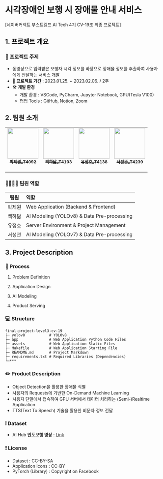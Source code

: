 # 시각장애인 보행 시 장애물 안내 서비스
[네이버커넥트 부스트캠프 AI Tech 4기 CV-19조 최종 프로젝트]

## 1. 프로젝트 개요
### 📙 프로젝트 주제 

- 동영상으로 입력받은 보행자 시각 정보를 바탕으로 장애물 정보를 추출하여 사용자에게 전달하는 서비스 개발
- 📆 **프로젝트 기간** : 2023.01.25. ~ 2023.02.06. / 2주
- 🛠 **개발 환경**
  - 개발 환경 : VSCode, PyCharm, Jupyter Notebook, GPU(Tesla V100)
  - 협업 Tools : GitHub, Notion, Zoom

## 2. 팀원 소개 

<table>
  <tr>
    <td align="center"><a href="https://github.com/RADM90"><img src="https://avatars.githubusercontent.com/u/69555670?v=4" width="100px;" alt=""/><br /><sub><b>박제원_T4092<br></b></sub></a><br /></td>
    <td align="center"><a href="https://github.com/hdak95"><img src="https://avatars.githubusercontent.com/u/37134920?v=4" width="100px;" alt=""/><br /><sub><b>백하닮_T4103<br></b></sub></a><br /></td>
    <td align="center"><a href="https://github.com/JunghoYoo"><img src="https://avatars.githubusercontent.com/u/10891644?v=4" width="100px;" alt=""/><br /><sub><b>유정호_T4138<br></b></sub></a><br /></td>
    <td align="center"><a href="https://github.com/ths3847"><img src="https://avatars.githubusercontent.com/u/46395571?v=4" width="100px;" alt=""/><br /><sub><b>서성관_T4239<br></b></sub></a><br /></td>
    </tr>
</table>


### 👨‍👨‍👦‍👦 팀원 역할

|  팀원  |                    역할                   |
| :----: |:----------------------------------------|
| 박제원 |   Web Application (Backend & Frontend)  |
| 백하닮 |AI Modeling (YOLOv8) & Data Pre-processing|
| 유정호 | Server Environment & Project Management |
| 서성관 |AI Modeling (YOLOv7) & Data Pre-processing|


## 3. Project Description

### 📌 Process

1. Problem Definition

2. Application Design

3. AI Modeling

4. Product Serving


### 💻 Structure
```
final-project-level3-cv-19
├─ yolov8           # YOLOv8
├─ app              # Web Application Python Code Files
├─ assets           # Web Application Static Files
├─ Makefile         # Web Application Starting File
├─ REAMDME.md       # Project Markdown
├─ requirements.txt # Required Libraries (Dependencies)
└─***
```

### ✏️ Product Description
- Object Detection을 활용한 장애물 식별
- 사용자의 Requests에 기반한 On-Demand Machine Learning
- 사용자 단말에서 접속하여 GPU 서버에서 데이터 처리하는 (Semi-)Realtime Application
- TTS(Text To Speech) 기술을 활용한 비문자 정보 전달

### ❕ Dataset
- AI Hub **인도보행 영상** : [Link](https://aihub.or.kr/aihubdata/data/view.do?currMenu=115&topMenu=100&aihubDataSe=realm&dataSetSn=189)


### ❗ License
- Dataset : CC-BY-SA
- Application Icons : CC-BY
- PyTorch (Library) : Copyright on Facebook